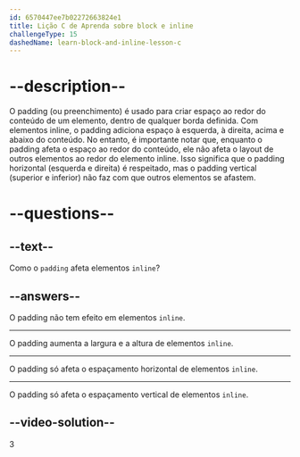 ```yaml
---
id: 6570447ee7b02272663824e1
title: Lição C de Aprenda sobre block e inline
challengeType: 15
dashedName: learn-block-and-inline-lesson-c
---
```


# --description--

O padding (ou preenchimento) é usado para criar espaço ao redor do conteúdo de um elemento, dentro de qualquer borda definida. Com elementos inline, o padding adiciona espaço à esquerda, à direita, acima e abaixo do conteúdo. No entanto, é importante notar que, enquanto o padding afeta o espaço ao redor do conteúdo, ele não afeta o layout de outros elementos ao redor do elemento inline. Isso significa que o padding horizontal (esquerda e direita) é respeitado, mas o padding vertical (superior e inferior) não faz com que outros elementos se afastem.

# --questions--

## --text--

Como o `padding` afeta elementos `inline`?

## --answers--

O padding não tem efeito em elementos `inline`.

---

O padding aumenta a largura e a altura de elementos `inline`.

---

O padding só afeta o espaçamento horizontal de elementos `inline`.

---

O padding só afeta o espaçamento vertical de elementos `inline`.

## --video-solution--

3
